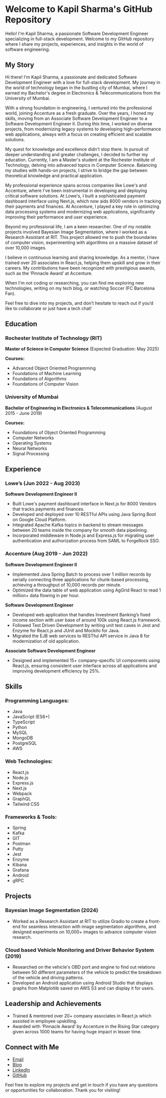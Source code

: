 # Welcome to Kapil Sharma's GitHub Repository

Hello! I'm Kapil Sharma, a passionate Software Development Engineer specializing in full-stack development. Welcome to my GitHub repository where I share my projects, experiences, and insights in the world of software engineering.

## My Story

Hi there! I'm Kapil Sharma, a passionate and dedicated Software Development Engineer with a love for full-stack development. My journey in the world of technology began in the bustling city of Mumbai, where I earned my Bachelor's degree in Electronics & Telecommunications from the University of Mumbai.

With a strong foundation in engineering, I ventured into the professional world, joining Accenture as a fresh graduate. Over the years, I honed my skills, moving from an Associate Software Development Engineer to a Software Development Engineer II. During this time, I worked on diverse projects, from modernizing legacy systems to developing high-performance web applications, always with a focus on creating efficient and scalable solutions.

My quest for knowledge and excellence didn't stop there. In pursuit of deeper understanding and greater challenges, I decided to further my education. Currently, I am a Master's student at the Rochester Institute of Technology, delving into advanced topics in Computer Science. Balancing my studies with hands-on projects, I strive to bridge the gap between theoretical knowledge and practical application.

My professional experience spans across companies like Lowe's and Accenture, where I've been instrumental in developing and deploying critical software solutions. At Lowe's, I built a sophisticated payment dashboard interface using Next.js, which now aids 8000 vendors in tracking their payments and finances. At Accenture, I played a key role in optimizing data processing systems and modernizing web applications, significantly improving their performance and user experience.

Beyond my professional life, I am a keen researcher. One of my notable projects involved Bayesian Image Segmentation, where I worked as a Research Assistant at RIT. This project allowed me to push the boundaries of computer vision, experimenting with algorithms on a massive dataset of over 10,000 images.

I believe in continuous learning and sharing knowledge. As a mentor, I have trained over 20 associates in React.js, helping them upskill and grow in their careers. My contributions have been recognized with prestigious awards, such as the ‘Pinnacle Award’ at Accenture.

When I'm not coding or researching, you can find me exploring new technologies, writing on my tech blog, or watching Soccer (FC Barcelona Fan).

Feel free to dive into my projects, and don’t hesitate to reach out if you’d like to collaborate or just have a tech chat!

## Education

### Rochester Institute of Technology (RIT)
**Master of Science in Computer Science**  (Expected Graduation: May 2025)

**Courses:**
- Advanced Object Oriented Programming
- Foundations of Machine Learning
- Foundations of Algorithms
- Foundations of Computer Vision

### University of Mumbai
**Bachelor of Engineering in Electronics & Telecommunications**  (August 2015 - June 2019)

**Courses:**
- Foundations of Object Oriented Programming
- Computer Networks
- Operating Systems
- Neural Networks
- Signal Processing


## Experience

### Lowe’s (Jun 2022 - Aug 2023)
**Software Development Engineer II**
- Built Lowe's payment dashboard interface in Next.js for 8000 Vendors that tracks payments and finances.
- Developed and deployed over 10 RESTful APIs using Java Spring Boot on Google Cloud Platform.
- Integrated Apache Kafka topics in backend to stream messages between 20 teams inside the company for smooth data pipelining.
- Incorporated middleware in Node.js and Express.js for migrating user authentication and authorization process from SAML to ForgeRock SSO.

### Accenture (Aug 2019 - Jun 2022)
**Software Development Engineer II**
- Implemented Java Spring Batch to process over 1 million records by serially connecting three applications for chunk-based processing, achieving a throughput of 10,000 records per minute.
- Optimized the data table of web application using AgGrid React to read 1 million+ data flowing in per hour.

**Software Development Engineer**
- Developed web application that handles Investment Banking’s fixed income section with user base of around 100k using React.js framework.
- Followed Test Driven Development by writing unit test cases in Jest and Enzyme for React.js and JUnit and Mockito for Java.
- Migrated the EJB web services to RESTful API service in Java 8 for modernization of old application.

**Associate Software Development Engineer**
- Designed and implemented 15+ company-specific UI components using React.js, ensuring consistent user interface across all applications and improving development efficiency by 25%.

## Skills

### Programming Languages:
- Java
- JavaScript (ES6+)
- TypeScript
- Python
- MySQL
- MongoDB
- PostgreSQL
- AWS

### Web Technologies:
- React.js
- Node.js
- Express.js
- Next.js
- Webpack
- GraphQL
- Tailwind CSS

### Frameworks & Tools:
- Spring
- Kafka
- GIT
- Postman
- Putty
- Jest
- Enzyme
- Kibana
- Grafana
- Android
- gRPC


## Projects

### Bayesian Image Segmentation (2024)
- Worked as a Research Assistant at RIT to utilize Gradio to create a front-end for seamless interaction with image segmentation algorithms, and designed experiments on 10,000+ images to advance computer vision research.

### Cloud based Vehicle Monitoring and Driver Behavior System (2019)
- Researched on the vehicle's OBD port and engine to find out relations between 50 different parameters of the vehicle to predict the breakdown of the vehicle and driving patterns.
- Developed an Android application using Android Studio that displays graphs from Matplotlib saved on AWS S3 and can display it for users.

## Leadership and Achievements
- Trained & mentored over 20+ company associates in React.js which assisted in employee upskilling.
- Awarded with ‘Pinnacle Award’ by Accenture in the Rising Star category given across 1000 teams for having huge impact in lesser time.

## Connect with Me
- [Email](mailto:ks4643@rit.edu)
- [Blog](https://curositech.wordpress.com/)
- [LinkedIn](https://www.linkedin.com/in/kapil-b-sharma/)
- [GitHub](https://github.com/ksharma120497)

Feel free to explore my projects and get in touch if you have any questions or opportunities for collaboration. Thank you for visiting!

<!---
ksharma120497/ksharma120497 is a ✨ special ✨ repository because its `README.md` (this file) appears on your GitHub profile.
You can click the Preview link to take a look at your changes.
--->
